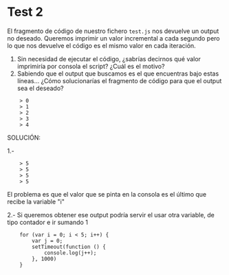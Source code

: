 # Test 2

El fragmento de código de nuestro fichero `test.js` nos devuelve un output no 
deseado. Queremos imprimir un valor incremental a cada segundo pero lo que 
nos devuelve el código es el mismo valor en cada iteración. 

1. Sin necesidad de ejecutar el código, ¿sabrías decirnos qué valor imprimiría
 por consola el script? ¿Cuál es el motivo?
2. Sabiendo que el output que buscamos es el que encuentras bajo estas líneas… 
¿Cómo solucionarías el fragmento de código para que el output sea el deseado?

```
    > 0
    > 1
    > 2
    > 3
    > 4
```

SOLUCIÓN:

1.- 
  ```
      > 5
      > 5
      > 5
      > 5
  ```

El problema es que el valor que se pinta en la consola es el último que recibe la variable "i"

2.- Si queremos obtener ese output podría servir el usar otra variable, de tipo contador e ir sumando 1

```
    for (var i = 0; i < 5; i++) {
        var j = 0;
        setTimeout(function () {
            console.log(j++);
        }, 1000)
    }
```
